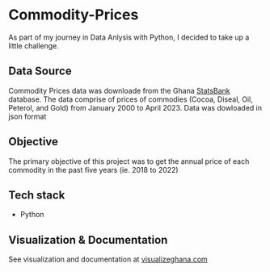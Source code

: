 # Commodity-Prices
As part of my journey in Data Anlysis with Python, I decided to take up a little challenge.
## Data Source
Commodity Prices data was downloade from the Ghana [StatsBank](https://statsbank.statsghana.gov.gh/index.html) database. The data comprise of prices of commodies (Cocoa, Diseal, Oil, Peterol, and Gold) from January 2000 to April 2023.
Data was dowloaded in json format
## Objective
The primary objective of this project was to get the annual price of each commodity in the past five years (ie. 2018 to 2022) 
## Tech stack
- Python
## Visualization & Documentation
See visualization and documentation at [visualizeghana.com](https://visualizeghana.com/2024/01/trend-of-ghanas-commodity-prices.html)
